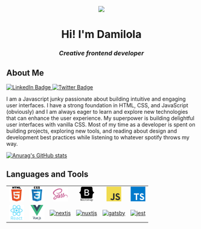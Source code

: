 <p align="center">
   <img src="https://media0.giphy.com/media/kbRb4eyCNC0aMz5x68/giphy.gif?cid=ecf05e47zdkt5yqo76cvo6kt7eg2s31sgrzgd82g47tsccws&rid=giphy.gif&ct=g" width="150px"/>
<p>
<h1 align="center">Hi! I'm Damilola</h1>
<h3 align="center">
   <i>Creative frontend developer</i>
</h3>

## About Me
<p align="left">
   <a href="https://www.linkedin.com/in/damak-dev" target="_blank" rel="noreferrer">
    <img src="https://img.shields.io/badge/LinkedIn-blue?style=for-the-badge&logo=linkedin&logoColor=white" alt="LinkedIn Badge"/>
  </a>
  <a href="https://twitter.com/__damak" target="_blank" rel="noreferrer">
    <img src="https://img.shields.io/badge/Twitter-blue?style=for-the-badge&logo=twitter&logoColor=white" alt="Twitter Badge"/>
  </a>
</p>
<p>I am a Javascript junky passionate about building intuitive and engaging user interfaces. I have a strong foundation in HTML, CSS, and JavaScript (obviously) and I am always eager to learn and explore new technologies that can enhance the user experience. My superpower is building delightful user interfaces with vanilla CSS.
Most of my time as a developer is spent on building projects, exploring new tools, and reading about design and development best practices while listening to whatever spotify throws my way.</p>

[![Anurag's GitHub stats](https://github-readme-stats.vercel.app/api?username=0xdamak)](https://github.com/anuraghazra/github-readme-stats)
<!-- <img src="https://spotify-recently-played-readme.vercel.app/api?user=8u9bvvwczea143pv9nzu9nf2o&count=3" /> -->
<!-- ![Alt text](https://spotify-recently-played-readme.vercel.app/api?user=8u9bvvwczea143pv9nzu9nf2o) -->

## Languages and Tools
<table>
  <tr>
    <td align="center">
      <a href="https://www.w3.org/html/" target="_blank" rel="noreferrer">
        <img
          src="https://raw.githubusercontent.com/devicons/devicon/master/icons/html5/html5-original-wordmark.svg"
          alt="html5"
          width="40"
          height="40"
        />
      </a>
    </td>
    <td align="center">
      <a href="https://www.w3schools.com/css/" target="_blank" rel="noreferrer">
        <img
          src="https://raw.githubusercontent.com/devicons/devicon/master/icons/css3/css3-original-wordmark.svg"
          alt="css3"
          width="40"
          height="40"
        />
      </a>
    </td>
    <td align="center">
      <a href="https://sass-lang.com" target="_blank" rel="noreferrer">
        <img
          src="https://raw.githubusercontent.com/devicons/devicon/master/icons/sass/sass-original.svg"
          alt="sass"
          width="40"
          height="40"
        />
      </a>
    </td>
    <td align="center">
      <a href="https://getbootstrap.com" target="_blank" rel="noreferrer">
        <img
          src="https://raw.githubusercontent.com/devicons/devicon/master/icons/bootstrap/bootstrap-plain-wordmark.svg"
          alt="bootstrap"
          width="40"
          height="40"
        />
      </a>
    </td>
    <td align="center">
      <a
        href="https://developer.mozilla.org/en-US/docs/Web/JavaScript"
        target="_blank"
        rel="noreferrer"
      >
        <img
          src="https://raw.githubusercontent.com/devicons/devicon/master/icons/javascript/javascript-original.svg"
          alt="javascript"
          width="40"
          height="40"
        />
      </a>
    </td>
    <td align="center">
      <a
        href="https://www.typescriptlang.org/"
        target="_blank"
        rel="noreferrer"
      >
        <img
          src="https://raw.githubusercontent.com/devicons/devicon/master/icons/typescript/typescript-original.svg"
          alt="typescript"
          width="40"
          height="40"
        />
      </a>
    </td>
  </tr>

   <tr>
    <td align="center">
      <a href="https://reactjs.org/" target="_blank" rel="noreferrer">
        <img
          src="https://raw.githubusercontent.com/devicons/devicon/master/icons/react/react-original-wordmark.svg"
          alt="react"
          width="40"
          height="40"
        />
      </a>
    </td>
    <td align="center">
      <a href="https://vuejs.org/" target="_blank" rel="noreferrer">
        <img
          src="https://raw.githubusercontent.com/devicons/devicon/master/icons/vuejs/vuejs-original-wordmark.svg"
          alt="vuejs"
          width="40"
          height="40"
        />
      </a>
    </td>
    <td align="center">
      <a href="https://nextjs.org/" target="_blank" rel="noreferrer">
        <img
          src="https://cdn.worldvectorlogo.com/logos/nextjs-2.svg"
          alt="nextjs"
          width="40"
          height="40"
        />
      </a>
    </td>
    <td align="center">
      <a href="https://nuxtjs.org/" target="_blank" rel="noreferrer">
        <img
          src="https://www.vectorlogo.zone/logos/nuxtjs/nuxtjs-icon.svg"
          alt="nuxtjs"
          width="40"
          height="40"
        />
      </a>
    </td>
    <td align="center">
      <a href="https://www.gatsbyjs.com/" target="_blank" rel="noreferrer">
        <img
          src="https://www.vectorlogo.zone/logos/gatsbyjs/gatsbyjs-icon.svg"
          alt="gatsby"
          width="40"
          height="40"
        />
      </a>
    </td>
    <td align="center">
      <a href="https://jestjs.io" target="_blank" rel="noreferrer">
        <img
          src="https://www.vectorlogo.zone/logos/jestjsio/jestjsio-icon.svg"
          alt="jest"
          width="40"
          height="40"
        />
      </a>
    </td>
  </tr>
</table>


<!-- <p align="center">
   <img src="https://readme-jokes.vercel.app/api" alt="Jokes Card" />
<p> -->
<!-- <p><img align="left" src="https://github-readme-stats.vercel.app/api/top-langs?username=damakdev&show_icons=true&locale=en&layout=compact" alt="damakdev" /></p> -->

<!-- <p>&nbsp;<img align="center" src="https://github-readme-stats.vercel.app/api?username=damakdev&show_icons=true&locale=en" alt="damakdev" /></p> -->

<!-- <p><img align="center" src="https://github-readme-streak-stats.herokuapp.com/?user=damakdev&" alt="damakdev" /></p> -->
